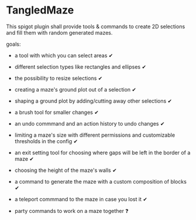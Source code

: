# TangledMaze

This spigot plugin shall provide tools & commands to create 2D selections and fill them with random generated mazes.


goals:
- a tool with which you can select areas ✔
- different selection types like rectangles and ellipses ✔
- the possibility to resize selections ✔

- creating a maze's ground plot out of a selection ✔
- shaping a ground plot by adding/cutting away other selections ✔

- a brush tool for smaller changes ✔
- an undo commmand and an action history to undo changes ✔
- limiting a maze's size with different permissions and customizable thresholds in the config ✔
- an exit setting tool for choosing where gaps will be left in the border of a maze ✔

- choosing the height of the maze's walls ✔
- a command to generate the maze with a custom composition of blocks ✔
- a teleport commmand to the maze in case you lost it ✔

- party commands to work on a maze together ❓
